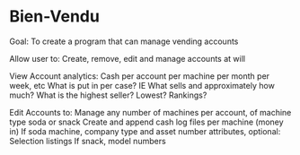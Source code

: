 # Bien-Vendu

Goal:
To create a program that can manage vending accounts

Allow user to:
Create, remove, edit and manage accounts at will

View Account analytics:
Cash per account per machine per month per week, etc
What is put in per case? IE What sells and approximately how much? What is the highest seller? Lowest? Rankings?

Edit Accounts to:
Manage any number of machines per account, of machine type soda or snack
Create and append cash log files per machine (money in)
If soda machine, company type and asset number attributes, optional: Selection listings
If snack, model numbers

